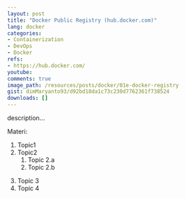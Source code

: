 ```yaml
---
layout: post
title: "Docker Public Registry (hub.docker.com)"
lang: docker
categories:
- Containerization
- DevOps
- Docker
refs: 
- https://hub.docker.com/
youtube: 
comments: true
image_path: /resources/posts/docker/01e-docker-registry
gist: dimMaryanto93/d92bd18da1c73c230d7762361f738524
downloads: []
---
```



description...

Materi: 

1. Topic1
2. Topic2
    1. Topic 2.a
    2. Topic 2.b
<!--more-->
3. Topic 3
4. Topic 4